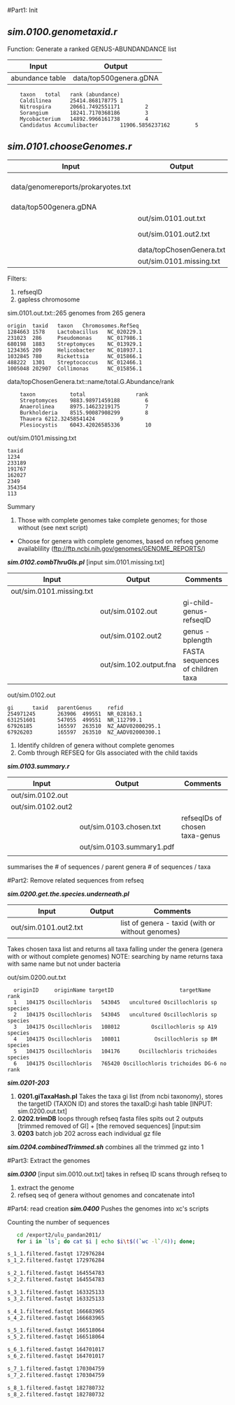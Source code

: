#Part1: Init

***sim.0100.genometaxid.r***
---

Function: Generate a ranked GENUS-ABUNDANDANCE list 

|Input | Output |
|------|--------|
|abundance table| data/top500genera.gDNA|

```
    taxon   total   rank (abundance)
    Caldilinea      25414.868178775 1
    Nitrospira      20661.7492551171        2
    Sorangium       18241.7170368186        3
    Mycobacterium   14892.9966161738        4
    Candidatus Accumulibacter       11906.5856237162        5
```

***sim.0101.chooseGenomes.r***
---

|Input | Output | Comments | 
|------|--------|----------|
|data/genomereports/prokaryotes.txt|| downloaded from ftp://ftp.ncbi.nih.gov/genomes/GENOME_REPORTS updated daily|
|data/top500genera.gDNA|||
||out/sim.0101.out.txt||
||out/sim.0101.out2.txt|genera to be included (8 of which do not have any refseq sequences)|
||data/topChosenGenera.txt||
||out/sim.0101.missing.txt||

Filters:
1. refseqID 
2. gapless chromosome

sim.0101.out.txt::265 genomes from 265 genera 
```
origin  taxid   taxon   Chromosomes.RefSeq
1284663 1578    Lactobacillus   NC_020229.1
231023  286     Pseudomonas     NC_017986.1
680198  1883    Streptomyces    NC_013929.1
1234365 209     Helicobacter    NC_018937.1
1032845 780     Rickettsia      NC_015866.1
488222  1301    Streptococcus   NC_012466.1
1005048 202907  Collimonas      NC_015856.1
```
data/topChosenGenera.txt::name/total.G.Abundance/rank
```
    taxon           total             	 rank
    Streptomyces    9883.98971459188        6
    Anaerolinea     8975.14623219175        7
    Burkholderia    8515.90087908299        8
    Thauera 6212.32458541424        9
    Plesiocystis    6043.42026585336        10
```
out/sim.0101.missing.txt
```
taxid
1234
233189
191767
162027
2349
354354
113
```

Summary
1. 	Those with complete genomes take complete genomes; for those without (see next script)
  * Choose for genera with complete genomes, based on refseq genome availablility (ftp://ftp.ncbi.nih.gov/genomes/GENOME_REPORTS/)

***sim.0102.combThruGIs.pl***
[input sim.0101.missing.txt]

|Input | Output | Comments | 
|------|--------|----------|
|out/sim.0101.missing.txt	|			|					|
|				|out/sim.0102.out	| gi-child-genus-refseqID		|
|				|out/sim.0102.out2	| genus - bplength 			|
|				|out/sim.102.output.fna	| FASTA sequences of children taxa	|

out/sim.0102.out
```
gi      taxid   parentGenus     refid
254971245       263906  499551  NR_028163.1
631251601       547055  499551  NR_112799.1
67926185        165597  263510  NZ_AADV02000295.1
67926203        165597  263510  NZ_AADV02000300.1
```

  1. Identify children of genera without complete genomes
  2. Comb through REFSEQ for GIs associated with the child taxids 




***sim.0103.summary.r***

|Input | Output | Comments | 
|------|--------|----------|
|out/sim.0102.out | 		|	|
|out/sim.0102.out2|		|	|
||out/sim.0103.chosen.txt|refseqIDs of chosen taxa-genus|
||out/sim.0103.summary1.pdf|	|	|
|	|	|	|	

summarises the 
	# of sequences / parent genera
	# of sequences / taxa
	
#Part2:	Remove related sequences from refseq

***sim.0200.get.the.species.underneath.pl*** 

|Input | Output | Comments | 
|------|--------|----------|
|out/sim.0101.out2.txt||list of genera - taxid (with or without genomes)|


Takes chosen taxa list and returns all taxa falling under the genera (genera with or without complete genomes)
NOTE: searching by name returns taxa with same name but not under bacteria

out/sim.0200.out.txt
```
  originID     originName targetID                     targetName    rank
  1   104175 Oscillochloris   543045   uncultured Oscillochloris sp species
  2   104175 Oscillochloris   543045   uncultured Oscillochloris sp species
  3   104175 Oscillochloris   108012          Oscillochloris sp A19 species
  4   104175 Oscillochloris   108011           Oscillochloris sp BM species
  5   104175 Oscillochloris   104176      Oscillochloris trichoides species
  6   104175 Oscillochloris   765420 Oscillochloris trichoides DG-6 no rank
```

***sim.0201-203***
   1. **0201.giTaxaHash.pl** Takes the taxa gi list (from ncbi taxonomy), stores the targetID (TAXON ID) and stores the taxaID:gi hash table  [INPUT: sim.0200.out.txt]
   2. **0202.trimDB** loops through refseq fasta files spits out 2 outputs [trimmed removed of GI] + [the removed sequences] [input:sim
   3. **0203** batch job 202 across each individual gz file

***sim.0204.combinedTrimmed.sh***
combines all the trimmed gz into 1

#Part3: Extract the genomes 

***sim.0300***
[input sim.0010.out.txt]
	takes in refseq ID 
scans through refseq to 
1. extract the genome
2. refseq seq of genera without genomes and concatenate into1


#Part4: read creation
***sim.0400***
Pushes the genomes into xc's scripts

Counting the number of sequences 
```bash
   cd /export2/ulu_pandan2011/
   for i in `ls`; do cat $i | echo $i\t$((`wc -l`/4)); done;

s_1_1.filtered.fastqt 172976284
s_1_2.filtered.fastqt 172976284

s_2_1.filtered.fastqt 164554783
s_2_2.filtered.fastqt 164554783

s_3_1.filtered.fastqt 163325133
s_3_2.filtered.fastqt 163325133

s_4_1.filtered.fastqt 166683965
s_4_2.filtered.fastqt 166683965

s_5_1.filtered.fastqt 166518064
s_5_2.filtered.fastqt 166518064

s_6_1.filtered.fastqt 164701017
s_6_2.filtered.fastqt 164701017

s_7_1.filtered.fastqt 170304759
s_7_2.filtered.fastqt 170304759

s_8_1.filtered.fastqt 182780732
s_8_2.filtered.fastqt 182780732
```
